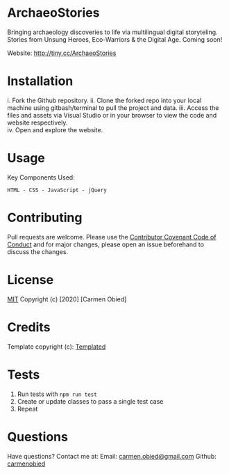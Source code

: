 # ArchaeoStories

Bringing archaeology discoveries to life via multilingual digital storyteling. Stories from Unsung Heroes, Eco-Warriors & the Digital Age. Coming soon!

Website: http://tiny.cc/ArchaeoStories

# Installation
i. Fork the Github repository.
ii. Clone the forked repo into your local machine using gitbash/terminal to pull the project and data.
iii. Access the files and assets via Visual Studio or in your browser to view the code and website respectively.  
iv. Open and explore the website.

# Usage
Key Components Used:
````
HTML - CSS - JavaScript - jQuery
````

# Contributing 
Pull requests are welcome. Please use the [Contributor Covenant Code of Conduct](https://www.contributor-covenant.org/version/2/0/code_of_conduct/code_of_conduct.md) and for major changes, please open an issue beforehand to discuss the changes.

# License 
[MIT](https://choosealicense.com/licenses/mit/)
Copyright (c) [2020] [Carmen Obied]

# Credits
Template copyright (c): [Templated](https://templated.co/hielo)

# Tests
1. Run tests with `npm run test`
2. Create or update classes to pass a single test case
3. Repeat

# Questions
Have questions? Contact me at:
Email: [carmen.obied@gmail.com](carmen.obied@gmail.com)
Github: [carmenobied](https://github.com/carmenobied)